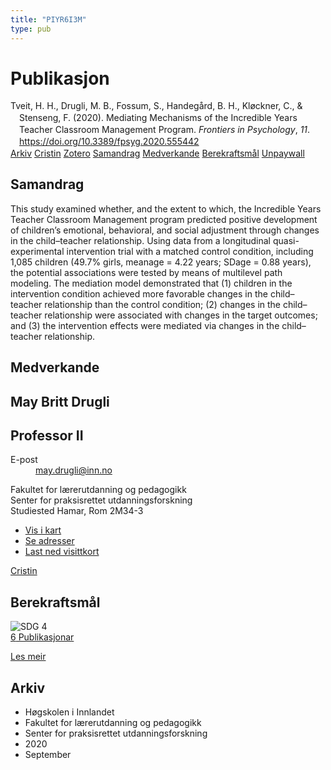 ```yaml
---
title: "PIYR6I3M"
type: pub
---
```

<h1>Publikasjon</h1>
<article id="csl-bib-container-PIYR6I3M" class="csl-bib-container">
  <div class="csl-bib-body" style="line-height: 1.35; padding-left: 1em; text-indent:-1em;">
  <div class="csl-entry">Tveit, H. H., Drugli, M. B., Fossum, S., Handeg&#xE5;rd, B. H., Kl&#xF8;ckner, C., &amp; Stenseng, F. (2020). Mediating Mechanisms of the Incredible Years Teacher Classroom Management Program. <i>Frontiers in Psychology</i>, <i>11</i>. <a href="https://doi.org/10.3389/fpsyg.2020.555442">https://doi.org/10.3389/fpsyg.2020.555442</a></div>
</div>
  <div class="csl-bib-buttons">
    <a href="#taxonomy-article-PIYR6I3M" class="csl-bib-button">Arkiv</a>
    <a href="https://app.cristin.no/results/show.jsf?id=1826374" alt="Cristin URL" class="csl-bib-button">Cristin</a>
    <a href="http://zotero.org/groups/5402882/items/PIYR6I3M" alt="Zotero URL" class="csl-bib-button">Zotero</a>
    <a href="#abstract-article-PIYR6I3M" class="csl-bib-button">Samandrag</a>
    <a href="#contributors-article-PIYR6I3M" class="csl-bib-button">Medverkande</a>
    <a href="#sdg-article-PIYR6I3M" class="csl-bib-button">Berekraftsmål</a>
    <a href="https://www.frontiersin.org/articles/10.3389/fpsyg.2020.555442/pdf" class="csl-bib-button">Unpaywall</a>
  </div>
  <div id="csl-bib-meta-container-PIYR6I3M"></div>
</article>
<div id="csl-bib-meta-PIYR6I3M" class="csl-bib-meta">
  <article id="abstract-article-PIYR6I3M" class="abstract-article">
    <h1>Samandrag</h1>
    This study examined whether, and the extent to which, the Incredible Years Teacher Classroom Management program predicted positive development of children’s emotional, behavioral, and social adjustment through changes in the child–teacher relationship. Using data from a longitudinal quasi-experimental intervention trial with a matched control condition, including 1,085 children (49.7% girls, meanage = 4.22 years; SDage = 0.88 years), the potential associations were tested by means of multilevel path modeling. The mediation model demonstrated that (1) children in the intervention condition achieved more favorable changes in the child–teacher relationship than the control condition; (2) changes in the child–teacher relationship were associated with changes in the target outcomes; and (3) the intervention effects were mediated via changes in the child–teacher relationship.
  </article>
  <article id="contributors-article-PIYR6I3M" class="contributors-article">
    <h1>Medverkande</h1>
    <div class="personas"> <div class="vrtx-hinn-person-card"> <div class="photo"> <i class="lar la-user-circle missing-person"></i> </div> <div class="info"> <hgroup><h1>May Britt Drugli</h1> <h2>Professor II</h2> </hgroup><dl> <dt>E-post</dt> <dd> <a href="mailto:may.drugli@inn.no">may.drugli@inn.no</a> </dd> </dl> <p> Fakultet for lærerutdanning og pedagogikk<br> Senter for praksisrettet utdanningsforskning<br> Studiested Hamar, Rom 2M34-3 </p> <ul class="vrtx-hinn-links"> <li><a href="https://www.google.com/maps?q=60.79582,11.07304">Vis i kart</a></li> <li><a href="https://www.inn.no/finn-en-ansatt/may-drugli.html#vrtx-hinn-addresses">Se adresser</a></li> <li><a href="https://www.inn.no/finn-en-ansatt/may-drugli.html?vrtx=vcf">Last ned visittkort</a></li> </ul> </div> </div> <a href="https://app.cristin.no/persons/show.jsf?id=29493" alt="Cristin URL" class="personas-cristin">Cristin</a> </div>
  </article>
  <article id="sdg-article-PIYR6I3M" class="sdg-article">
    <h1>Berekraftsmål</h1>
    <div class="sdg-container"><div id="sdg4" class="sdg"> <img src="{{< params subfolder >}}images/sdg/sdg04_no.png" class="image" alt="SDG 4"> <div class="sdg-overlay"> <a href="{{< params subfolder >}}no/archive/?sdg=4#archive" class="sdg-publication-count"><span>6</span> Publikasjonar</a> <p><a href="NA" class="sdg-read-more">Les meir</a></p> </div> </div></div>
  </article>
  <article id="taxonomy-article-PIYR6I3M" class="taxonomy-article">
    <h1>Arkiv</h1>
    <ul>
      <li>Høgskolen i Innlandet</li>
      <li>Fakultet for lærerutdanning og pedagogikk</li>
      <li>Senter for praksisrettet utdanningsforskning</li>
      <li>2020</li>
      <li>September</li>
    </ul>
  </article>
</div>
